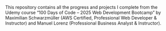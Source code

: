 This repository contains all the progress and projects I complete from the Udemy course “100 Days of Code – 2025 Web Development Bootcamp” by Maximilian Schwarzmüller (AWS Certified, Professional Web Developer & Instructor) and Manuel Lorenz (Professional Business Analyst & Instructor).
